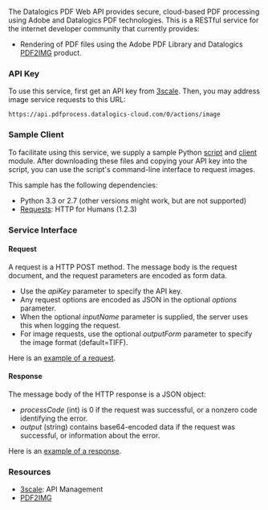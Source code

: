 The Datalogics PDF Web API provides secure, cloud-based PDF processing using
Adobe and Datalogics PDF technologies. This is a RESTful service for the
internet developer community that currently provides:

* Rendering of PDF files using the Adobe PDF Library and Datalogics
[PDF2IMG](http://www.datalogics.com/products/pdf2img/index.asp) product.

### API Key

To use this service, first get an API key from
[3scale](http://datalogics-cloud.3scale.net/). Then, you may address
image service requests to this URL:

    https://api.pdfprocess.datalogics-cloud.com/0/actions/image

### Sample Client

To facilitate using this service, we supply a sample Python
[script](pdf2img_8py_source.html) and [client](classpdfclient_1_1_client.html)
module. After downloading these files and copying your API key into the script,
you can use the script's command-line interface to request images.

This sample has the following dependencies:

* Python 3.3 or 2.7 (other versions might work, but are not supported)
* [Requests](http://docs.python-requests.org/en/latest/): HTTP for Humans (1.2.3)

### Service Interface

#### Request

A request is a HTTP POST method. The message body is the request document,
and the request parameters are encoded as form data.

* Use the _apiKey_ parameter to specify the API key.
* Any request options are encoded as JSON in the optional _options_ parameter.
* When the optional _inputName_ parameter is supplied, the server uses this when logging the request.
* For image requests, use the optional _outputForm_ parameter to specify the image format (default=TIFF).

Here is an [example of a request](examples/request.txt).

#### Response

The message body of the HTTP response is a JSON object:

* _processCode_ (int) is 0 if the request was successful, or a nonzero code identifying the error.
* _output_ (string) contains base64-encoded data if the request was successful, or information about the error.

Here is an [example of a response](examples/response.txt).

### Resources

* [3scale](http://3scale.net): API Management
* [PDF2IMG](http://www.datalogics.com/products/pdf2img/index.asp)


